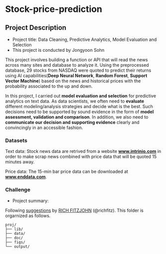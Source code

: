 # Stock-price-prediction

## Project Description

+ Project title: Data Cleaning, Predictive Analytics, Model Evaluation and Selection
+ This project is conducted by Jongyoon Sohn

This project involves building a function or API that will read the news across many sites and database to analyze it. Using the preprocessed database, 29 stocks from NASDAQ were quoted to predict their returns using AI capabilities(**Deep Neural Network**, **Random Forest**, **Support Vector Machine**) based on the news and historical prices with the probability associated to the up and down.

In this project, I carried out **model evaluation and selection** for predictive analytics on text data. As data scientists, we often need to **evaluate** different modeling/analysis strategies and decide what is the best. Such decisions need to be supported by sound evidence in the form of **model assessment, validation and comparison**. In addition, we also need to **communicate our decision and supporting evidence** clearly and convincingly in an accessible fashion.


### Datasets

Text data: Stock news data are retrived from a website **www.intrinio.com** in order to make scrap news combined with price data that will be quoted 15 minutes away.

Price data: The 15-min bar price data can be downloaded at **www.enddata.com**.


### Challenge



+ Project summary:

Following [suggestions](http://nicercode.github.io/blog/2013-04-05-projects/) by [RICH FITZJOHN](http://nicercode.github.io/about/#Team) (@richfitz). This folder is orgarnized as follows.

```
proj/
├── lib/
├── data/
├── doc/
├── figs/
└── output/
```

